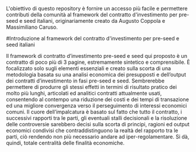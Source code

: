 L'obiettivo di questo repository è fornire un accesso più facile e permettere contributi della comunità al framework del contratto d'investimento per pre-seed e seed italiani, originariamente creato da Augusto Coppola e Massimiliano Caruso.

#Introduzione al framework del contratto d'investimento per pre-seed e seed italiani

Il framework di contratto d’investimento pre-seed e seed qui proposto è un contratto di poco più di 3 pagine, estremamente sintetico e comprensibile. È focalizzato solo sugli elementi essenziali e creato sulla scorta di una metodologia basata su una analisi economica dei presupposti e dell’output dei contratti d’investimento in fasi pre-seed e seed. Sembrerebbe permettere di produrre gli stessi effetti in termini di risultato pratico dei molto più lunghi, articolati ed analitici contratti attualmente usati, consentendo al contempo una riduzione dei costi e dei tempi di transazione ed una migliore convergenza verso il perseguimento di interessi economici comuni. Il cuore dell’impalcatura è basato sul fatto che tutto il contratto, i successivi rapporti tra le parti, gli eventuali stalli decisionali e la risoluzione delle controversie sarebbero decisi sulla scorta di principi, ragioni ed output economici condivisi che contraddistinguono la realtà del rapporto tra le parti, ciò rendendo non più necessario andare ad iper-regolamentare. Si dà, quindi, totale centralità delle finalità economiche.
